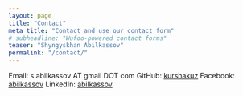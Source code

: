 ```yaml
---
layout: page
title: "Contact"
meta_title: "Contact and use our contact form"
# subheadline: "Wufoo-powered contact forms"
teaser: "Shyngyskhan Abilkassov"
permalink: "/contact/"
---
```


Email: s.abilkassov AT gmail DOT com
GitHub: [kurshakuz][1]
Facebook: [abilkassov][2]
LinkedIn: [abilkassov][3]

[1]: https://github.com/kurshakuz
[2]: https://www.facebook.com/abilkassov
[3]: https://www.linkedin.com/in/abilkassov/